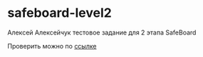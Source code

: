 
# safeboard-level2

 Алексей Алексейчук тестовое задание для 2 этапа SafeBoard

 Проверить можно по [ссылке](https://vercel.com/zyrael/alexey-alexeychuk-safeboard)
